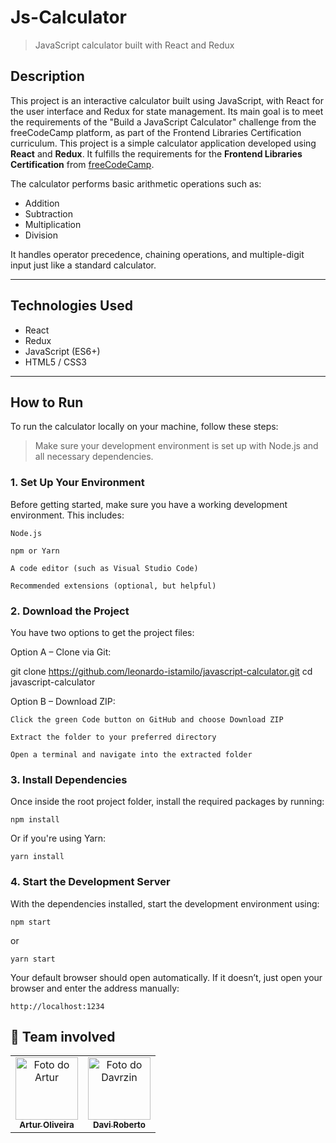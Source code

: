 # Js-Calculator

> JavaScript calculator built with React and Redux


## Description

This project is an interactive calculator built using JavaScript, with React for the user interface and Redux for state management. Its main goal is to meet the requirements of the "Build a JavaScript Calculator" challenge from the freeCodeCamp platform, as part of the Frontend Libraries Certification curriculum.
This project is a simple calculator application developed using **React** and **Redux**. It fulfills the requirements for the **Frontend Libraries Certification** from [freeCodeCamp](https://www.freecodecamp.org/).

The calculator performs basic arithmetic operations such as:

- Addition
- Subtraction
- Multiplication
- Division

It handles operator precedence, chaining operations, and multiple-digit input just like a standard calculator.

---

## Technologies Used

- React
- Redux
- JavaScript (ES6+)
- HTML5 / CSS3

---

## How to Run 

To run the calculator locally on your machine, follow these steps:
> Make sure your development environment is set up with Node.js and all necessary dependencies.

### 1. Set Up Your Environment

Before getting started, make sure you have a working development environment. This includes:

    Node.js

    npm or Yarn

    A code editor (such as Visual Studio Code)

    Recommended extensions (optional, but helpful)


### 2. Download the Project

You have two options to get the project files:

Option A – Clone via Git:

git clone https://github.com/leonardo-istamilo/javascript-calculator.git
cd javascript-calculator

Option B – Download ZIP:

    Click the green Code button on GitHub and choose Download ZIP

    Extract the folder to your preferred directory

    Open a terminal and navigate into the extracted folder

### 3. Install Dependencies

Once inside the root project folder, install the required packages by running:

```
npm install
```

Or if you're using Yarn:

```
yarn install
```

### 4. Start the Development Server

With the dependencies installed, start the development environment using:

```
npm start
```

or

```
yarn start
```

Your default browser should open automatically. If it doesn’t, just open your browser and enter the address manually:
```
http://localhost:1234
```

## 👥 Team involved

<table>
  <tr>
    <td align="center">
      <a href="https://github.com/ArturOliveir4">
        <img src="https://github.com/ArturOliveir4.png" width="100px;" alt="Foto do Artur"/><br />
        <sub><b>Artur Oliveira</b></sub>
      </a><br />
    </td>
    <td align="center">
      <a href="https://github.com/davrzin">
        <img src="https://github.com/davrzin.png" width="100px;" alt="Foto do Davrzin"/><br />
        <sub><b>Davi Roberto</b></sub>
      </a><br />
    </td>
  </tr>
</table>
